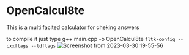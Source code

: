 # OpenCalcul8te
This is a multi facited calculator for cheking answers

to compile it  just type g++ main.cpp -o OpenCalcul8te ``fltk-config --cxxflags --ldflags``
![Screenshot from 2023-03-30 19-55-56](https://user-images.githubusercontent.com/24902960/228996147-1c270ea0-ae65-4814-bc6d-d920a5534281.png)
